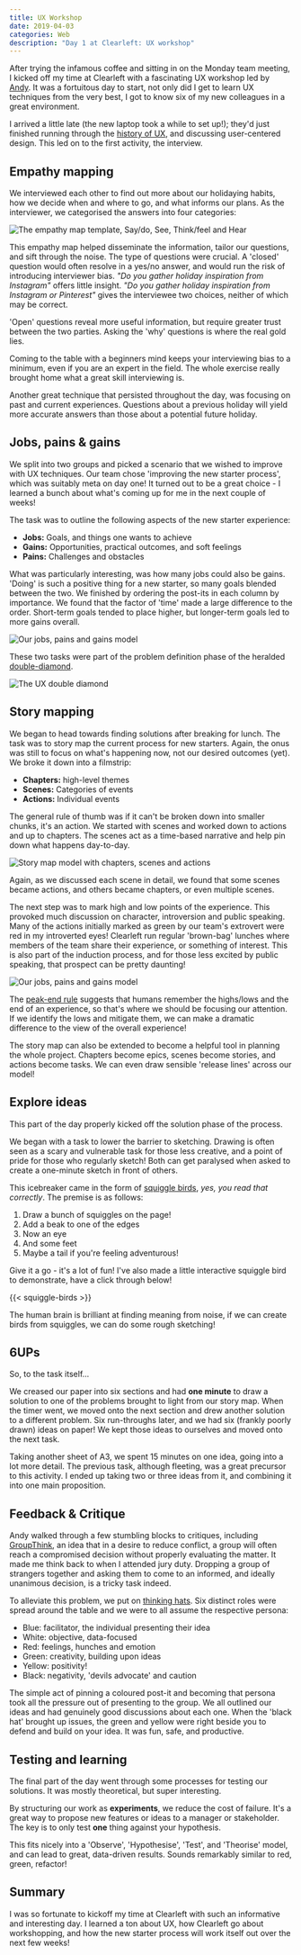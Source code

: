 ```yaml
---
title: UX Workshop
date: 2019-04-03
categories: Web
description: "Day 1 at Clearleft: UX workshop"
---
```


After trying the infamous coffee and sitting in on the Monday team meeting, I kicked off my time at Clearleft with a fascinating UX workshop led by [Andy](https://clearleft.com/team/andy-thornton). It was a fortuitous day to start, not only did I get to learn UX techniques from the very best, I got to know six of my new colleagues in a great environment.

I arrived a little late (the new laptop took a while to set up!); they'd just finished running through the [history of UX](https://clearleft.com/posts/ux-short-history), and discussing user-centered design. This led on to the first activity, the interview.

## Empathy mapping

We interviewed each other to find out more about our holidaying habits, how we decide when and where to go, and what informs our plans. As the interviewer, we categorised the answers into four categories:

![The empathy map template, Say/do, See, Think/feel and Hear](/images/blog/ux-workshop-empathy-map.png)

This empathy map helped disseminate the information, tailor our questions, and sift through the noise. The type of questions were crucial. A 'closed' question would often resolve in a yes/no answer, and would run the risk of introducing interviewer bias. _"Do you gather holiday inspiration from Instagram"_ offers little insight. _"Do you gather holiday inspiration from Instagram or Pinterest"_ gives the interviewee two choices, neither of which may be correct.

'Open' questions reveal more useful information, but require greater trust between the two parties. Asking the 'why' questions is where the real gold lies.

Coming to the table with a beginners mind keeps your interviewing bias to a minimum, even if you are an expert in the field. The whole exercise really brought home what a great skill interviewing is.

Another great technique that persisted throughout the day, was focusing on past and current experiences. Questions about a previous holiday will yield more accurate answers than those about a potential future holiday.

## Jobs, pains & gains

We split into two groups and picked a scenario that we wished to improve with UX techniques. Our team chose 'improving the new starter process', which was suitably meta on day one! It turned out to be a great choice - I learned a bunch about what's coming up for me in the next couple of weeks!

The task was to outline the following aspects of the new starter experience:

- **Jobs:** Goals, and things one wants to achieve
- **Gains:** Opportunities, practical outcomes, and soft feelings
- **Pains:** Challenges and obstacles

What was particularly interesting, was how many jobs could also be gains. 'Doing' is such a positive thing for a new starter, so many goals blended between the two. We finished by ordering the post-its in each column by importance. We found that the factor of 'time' made a large difference to the order. Short-term goals tended to place higher, but longer-term goals led to more gains overall.

![Our jobs, pains and gains model](/images/blog/ux-workshop-jobs-gains-pains.jpg)

These two tasks were part of the problem definition phase of the heralded [double-diamond](https://www.designcouncil.org.uk/news-opinion/design-process-what-double-diamond).

![The UX double diamond](/images/blog/ux-workshop-double-diamond.png)

## Story mapping

We began to head towards finding solutions after breaking for lunch. The task was to story map the current process for new starters. Again, the onus was still to focus on what's happening now, not our desired outcomes (yet). We broke it down into a filmstrip:

- **Chapters:** high-level themes
- **Scenes:** Categories of events
- **Actions:** Individual events

The general rule of thumb was if it can't be broken down into smaller chunks, it's an action. We started with scenes and worked down to actions and up to chapters. The scenes act as a time-based narrative and help pin down what happens day-to-day.

![Story map model with chapters, scenes and actions](/images/blog/ux-workshop-story-map.png)

Again, as we discussed each scene in detail, we found that some scenes became actions, and others became chapters, or even multiple scenes.

The next step was to mark high and low points of the experience. This provoked much discussion on character, introversion and public speaking. Many of the actions initially marked as green by our team's extrovert were red in my introverted eyes! Clearleft run regular 'brown-bag' lunches where members of the team share their experience, or something of interest. This is also part of the induction process, and for those less excited by public speaking, that prospect can be pretty daunting!

![Our jobs, pains and gains model](/images/blog/ux-workshop-story-map.jpg)

The [peak-end rule](https://en.wikipedia.org/wiki/Peak%E2%80%93end_rule) suggests that humans remember the highs/lows and the end of an experience, so that's where we should be focusing our attention. If we identify the lows and mitigate them, we can make a dramatic difference to the view of the overall experience!

The story map can also be extended to become a helpful tool in planning the whole project. Chapters become epics, scenes become stories, and actions become tasks. We can even draw sensible 'release lines' across our model!

## Explore ideas

This part of the day properly kicked off the solution phase of the process.

We began with a task to lower the barrier to sketching. Drawing is often seen as a scary and vulnerable task for those less creative, and a point of pride for those who regularly sketch! Both can get paralysed when asked to create a one-minute sketch in front of others.

This icebreaker came in the form of [squiggle birds](https://gamestorming.com/squiggle-birds/), _yes, you read that correctly_. The premise is as follows:

1. Draw a bunch of squiggles on the page!
2. Add a beak to one of the edges
3. Now an eye
4. And some feet
5. Maybe a tail if you're feeling adventurous!

Give it a go - it's a lot of fun! I've also made a little interactive squiggle bird to demonstrate, have a click through below!

{{< squiggle-birds >}}

The human brain is brilliant at finding meaning from noise, if we can create birds from squiggles, we can do some rough sketching!

## 6UPs

So, to the task itself...

We creased our paper into six sections and had **one minute** to draw a solution to one of the problems brought to light from our story map. When the timer went, we moved onto the next section and drew another solution to a different problem. Six run-throughs later, and we had six (frankly poorly drawn) ideas on paper! We kept those ideas to ourselves and moved onto the next task.

Taking another sheet of A3, we spent 15 minutes on one idea, going into a lot more detail. The previous task, although fleeting, was a great precursor to this activity. I ended up taking two or three ideas from it, and combining it into one main proposition.

## Feedback & Critique

Andy walked through a few stumbling blocks to critiques, including [GroupThink](https://en.wikipedia.org/wiki/Groupthink), an idea that in a desire to reduce conflict, a group will often reach a compromised decision without properly evaluating the matter. It made me think back to when I attended jury duty. Dropping a group of strangers together and asking them to come to an informed, and ideally unanimous decision, is a tricky task indeed.

To alleviate this problem, we put on [thinking hats](http://www.debonogroup.com/six_thinking_hats.php). Six distinct roles were spread around the table and we were to all assume the respective persona:

- Blue: facilitator, the individual presenting their idea
- White: objective, data-focused
- Red: feelings, hunches and emotion
- Green: creativity, building upon ideas
- Yellow: positivity!
- Black: negativity, 'devils advocate' and caution

The simple act of pinning a coloured post-it and becoming that persona took all the pressure out of presenting to the group. We all outlined our ideas and had genuinely good discussions about each one. When the 'black hat' brought up issues, the green and yellow were right beside you to defend and build on your idea. It was fun, safe, and productive.

## Testing and learning

The final part of the day went through some processes for testing our solutions. It was mostly theoretical, but super interesting.

By structuring our work as **experiments**, we reduce the cost of failure. It's a great way to propose new features or ideas to a manager or stakeholder. The key is to only test **one** thing against your hypothesis.

This fits nicely into a 'Observe', 'Hypothesise', 'Test', and 'Theorise' model, and can lead to great, data-driven results. Sounds remarkably similar to red, green, refactor!

## Summary

I was so fortunate to kickoff my time at Clearleft with such an informative and interesting day. I learned a ton about UX, how Clearleft go about workshopping, and how the new starter process will work itself out over the next few weeks!
